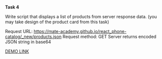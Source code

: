 **Task 4**

Write script that displays a list of products from server response data. (you may take design of the product card from this task)

Request URL:
https://mate-academy.github.io/react_phone-catalog/_new/products.json
Request method: GET
Server returns encoded JSON string in base64

[DEMO LINK](https://hrynkevych.github.io/products_list)